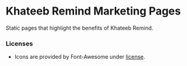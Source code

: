 # Khateeb Remind Marketing Pages

Static pages that highlight the benefits of Khateeb Remind.

### Licenses
* Icons are provided by Font-Awesome under [license](https://fontawesome.com/license/free). 